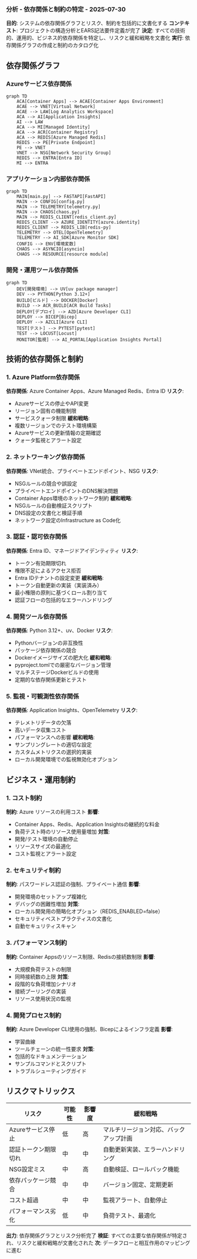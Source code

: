 ### 分析 - 依存関係と制約の特定 - 2025-07-30
**目的**: システムの依存関係グラフとリスク、制約を包括的に文書化する
**コンテキスト**: プロジェクトの構造分析とEARS記法要件定義が完了
**決定**: すべての技術的、運用的、ビジネス的依存関係を特定し、リスクと緩和戦略を文書化
**実行**: 依存関係グラフの作成と制約のカタログ化

## 依存関係グラフ

### Azureサービス依存関係

```mermaid
graph TD
    ACA[Container Apps] --> ACAE[Container Apps Environment]
    ACAE --> VNET[Virtual Network]
    ACAE --> LAW[Log Analytics Workspace]
    ACA --> AI[Application Insights]
    AI --> LAW
    ACA --> MI[Managed Identity]
    ACA --> ACR[Container Registry]
    ACA --> REDIS[Azure Managed Redis]
    REDIS --> PE[Private Endpoint]
    PE --> VNET
    VNET --> NSG[Network Security Group]
    REDIS --> ENTRA[Entra ID]
    MI --> ENTRA
```

### アプリケーション内部依存関係

```mermaid
graph TD
    MAIN[main.py] --> FASTAPI[FastAPI]
    MAIN --> CONFIG[config.py]
    MAIN --> TELEMETRY[telemetry.py]
    MAIN --> CHAOS[chaos.py]
    MAIN --> REDIS_CLIENT[redis_client.py]
    REDIS_CLIENT --> AZURE_IDENTITY[azure.identity]
    REDIS_CLIENT --> REDIS_LIB[redis-py]
    TELEMETRY --> OTEL[OpenTelemetry]
    TELEMETRY --> AI_SDK[Azure Monitor SDK]
    CONFIG --> ENV[環境変数]
    CHAOS --> ASYNCIO[asyncio]
    CHAOS --> RESOURCE[resource module]
```

### 開発・運用ツール依存関係

```mermaid
graph TD
    DEV[開発環境] --> UV[uv package manager]
    DEV --> PYTHON[Python 3.12+]
    BUILD[ビルド] --> DOCKER[Docker]
    BUILD --> ACR_BUILD[ACR Build Tasks]
    DEPLOY[デプロイ] --> AZD[Azure Developer CLI]
    DEPLOY --> BICEP[Bicep]
    DEPLOY --> AZCLI[Azure CLI]
    TEST[テスト] --> PYTEST[pytest]
    TEST --> LOCUST[Locust]
    MONITOR[監視] --> AI_PORTAL[Application Insights Portal]
```

## 技術的依存関係と制約

### 1. Azure Platform依存関係
**依存関係**: Azure Container Apps、Azure Managed Redis、Entra ID
**リスク**: 
- Azureサービスの停止やAPI変更
- リージョン固有の機能制限
- サービスクォータ制限
**緩和戦略**:
- 複数リージョンでのテスト環境構築
- Azureサービスの更新情報の定期確認
- クォータ監視とアラート設定

### 2. ネットワーキング依存関係
**依存関係**: VNet統合、プライベートエンドポイント、NSG
**リスク**:
- NSGルールの競合や誤設定
- プライベートエンドポイントのDNS解決問題
- Container Apps環境のネットワーク制約
**緩和戦略**:
- NSGルールの自動検証スクリプト
- DNS設定の文書化と検証手順
- ネットワーク設定のInfrastructure as Code化

### 3. 認証・認可依存関係
**依存関係**: Entra ID、マネージドアイデンティティ
**リスク**:
- トークン有効期限切れ
- 権限不足によるアクセス拒否
- Entra IDテナントの設定変更
**緩和戦略**:
- トークン自動更新の実装（実装済み）
- 最小権限の原則に基づくロール割り当て
- 認証フローの包括的なエラーハンドリング

### 4. 開発ツール依存関係
**依存関係**: Python 3.12+、uv、Docker
**リスク**:
- Pythonバージョンの非互換性
- パッケージ依存関係の競合
- Dockerイメージサイズの肥大化
**緩和戦略**:
- pyproject.tomlでの厳密なバージョン管理
- マルチステージDockerビルドの使用
- 定期的な依存関係更新とテスト

### 5. 監視・可観測性依存関係
**依存関係**: Application Insights、OpenTelemetry
**リスク**:
- テレメトリデータの欠落
- 高いデータ収集コスト
- パフォーマンスへの影響
**緩和戦略**:
- サンプリングレートの適切な設定
- カスタムメトリクスの選択的実装
- ローカル開発環境での監視無効化オプション

## ビジネス・運用制約

### 1. コスト制約
**制約**: Azure リソースの利用コスト
**影響**:
- Container Apps、Redis、Application Insightsの継続的な料金
- 負荷テスト時のリソース使用量増加
**対策**:
- 開発/テスト環境の自動停止
- リソースサイズの最適化
- コスト監視とアラート設定

### 2. セキュリティ制約
**制約**: パスワードレス認証の強制、プライベート通信
**影響**:
- 開発環境のセットアップ複雑化
- デバッグの困難性増加
**対策**:
- ローカル開発用の簡略化オプション（REDIS_ENABLED=false）
- セキュリティベストプラクティスの文書化
- 自動セキュリティスキャン

### 3. パフォーマンス制約
**制約**: Container Appsのリソース制限、Redisの接続数制限
**影響**:
- 大規模負荷テストの制限
- 同時接続数の上限
**対策**:
- 段階的な負荷増加シナリオ
- 接続プーリングの実装
- リソース使用状況の監視

### 4. 開発プロセス制約
**制約**: Azure Developer CLI使用の強制、Bicepによるインフラ定義
**影響**:
- 学習曲線
- ツールチェーンの統一性要求
**対策**:
- 包括的なドキュメンテーション
- サンプルコマンドとスクリプト
- トラブルシューティングガイド

## リスクマトリックス

| リスク | 可能性 | 影響度 | 緩和戦略 |
|--------|--------|--------|----------|
| Azureサービス停止 | 低 | 高 | マルチリージョン対応、バックアップ計画 |
| 認証トークン期限切れ | 中 | 中 | 自動更新実装、エラーハンドリング |
| NSG設定ミス | 中 | 高 | 自動検証、ロールバック機能 |
| 依存パッケージ競合 | 中 | 中 | バージョン固定、定期更新 |
| コスト超過 | 中 | 中 | 監視アラート、自動停止 |
| パフォーマンス劣化 | 低 | 中 | 負荷テスト、最適化 |

**出力**: 依存関係グラフとリスク分析完了
**検証**: すべての主要な依存関係が特定され、リスクと緩和戦略が文書化された
**次**: データフローと相互作用のマッピングに進む